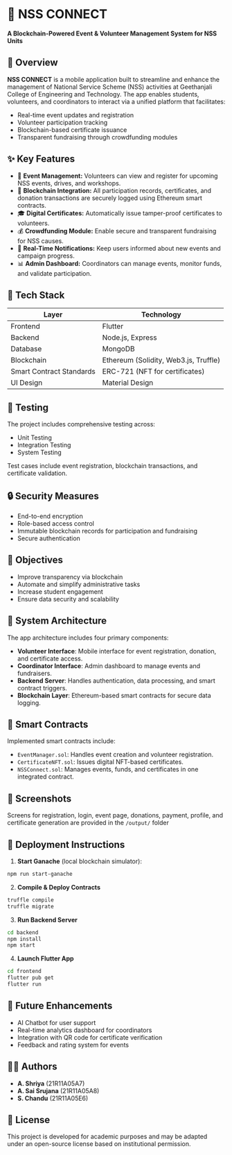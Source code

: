 # 🏫 NSS CONNECT

**A Blockchain-Powered Event & Volunteer Management System for NSS Units**

## 📱 Overview

**NSS CONNECT** is a mobile application built to streamline and enhance the management of National Service Scheme (NSS) activities at Geethanjali College of Engineering and Technology. The app enables students, volunteers, and coordinators to interact via a unified platform that facilitates:

- Real-time event updates and registration
- Volunteer participation tracking
- Blockchain-based certificate issuance
- Transparent fundraising through crowdfunding modules

## ✨ Key Features

- 📅 **Event Management:** Volunteers can view and register for upcoming NSS events, drives, and workshops.
- 🔐 **Blockchain Integration:** All participation records, certificates, and donation transactions are securely logged using Ethereum smart contracts.
- 🎓 **Digital Certificates:** Automatically issue tamper-proof certificates to volunteers.
- 💰 **Crowdfunding Module:** Enable secure and transparent fundraising for NSS causes.
- 🔔 **Real-Time Notifications:** Keep users informed about new events and campaign progress.
- 📊 **Admin Dashboard:** Coordinators can manage events, monitor funds, and validate participation.

## 🔧 Tech Stack

| Layer        | Technology       |
|--------------|------------------|
| Frontend     | Flutter           |
| Backend      | Node.js, Express |
| Database     | MongoDB          |
| Blockchain   | Ethereum (Solidity, Web3.js, Truffle) |
| Smart Contract Standards | ERC-721 (NFT for certificates) |
| UI Design    | Material Design  |

## 🧪 Testing

The project includes comprehensive testing across:

- Unit Testing
- Integration Testing
- System Testing

Test cases include event registration, blockchain transactions, and certificate validation.

## 🔒 Security Measures

- End-to-end encryption
- Role-based access control
- Immutable blockchain records for participation and fundraising
- Secure authentication

## 🎯 Objectives

- Improve transparency via blockchain
- Automate and simplify administrative tasks
- Increase student engagement
- Ensure data security and scalability

## 🧱 System Architecture

The app architecture includes four primary components:

- **Volunteer Interface**: Mobile interface for event registration, donation, and certificate access.
- **Coordinator Interface**: Admin dashboard to manage events and fundraisers.
- **Backend Server**: Handles authentication, data processing, and smart contract triggers.
- **Blockchain Layer**: Ethereum-based smart contracts for secure data logging.

## 🔗 Smart Contracts

Implemented smart contracts include:

- `EventManager.sol`: Handles event creation and volunteer registration.
- `CertificateNFT.sol`: Issues digital NFT-based certificates.
- `NSSConnect.sol`: Manages events, funds, and certificates in one integrated contract.

## 📸 Screenshots

Screens for registration, login, event page, donations, payment, profile, and certificate generation are provided in the `/output/` folder 



## 🚀 Deployment Instructions

1. **Start Ganache** (local blockchain simulator):

```bash
npm run start-ganache
```

2. **Compile & Deploy Contracts**

```bash
truffle compile
truffle migrate
```

3. **Run Backend Server**

```bash
cd backend
npm install
npm start
```

4. **Launch Flutter App**

```bash
cd frontend
flutter pub get
flutter run
```

## 🔮 Future Enhancements

- AI Chatbot for user support
- Real-time analytics dashboard for coordinators
- Integration with QR code for certificate verification
- Feedback and rating system for events

## 👨‍💻 Authors

- **A. Shriya** (21R11A05A7)  
- **A. Sai Srujana** (21R11A05A8)  
- **S. Chandu** (21R11A05E6)

## 📜 License

This project is developed for academic purposes and may be adapted under an open-source license based on institutional permission.
